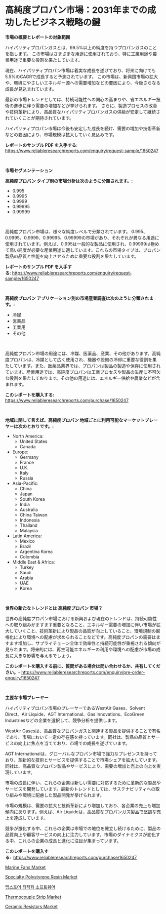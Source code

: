 <p><h1>高純度プロパン市場：2031年までの成功したビジネス戦略の鍵</h1></p><p><strong>市場の概要とレポートの対象範囲</strong></p>
<p><p>ハイパリティプロパンガスとは、99.5%以上の純度を持つプロパンガスのことを指します。 この市場はさまざまな用途に使用されており、特に工業用途や農業用途で重要な役割を果たしています。</p><p>現在、ハイパリティプロパン市場は着実な成長を遂げており、将来に向けても5.5%のCAGRで成長すると予測されています。 この市場は、新興国市場の拡大や、環境にやさしいエネルギー源への需要増加などの要因により、今後さらなる成長が見込まれています。</p><p>最新の市場トレンドとしては、持続可能性への関心の高まりや、省エネルギー技術の進歩に伴う需要の増加などが挙げられます。 さらに、製造プロセスの改善や技術革新により、高品質なハイパリティプロパンガスの供給が安定して継続されていくことが期待されています。</p><p>ハイパリティプロパン市場は今後も安定した成長を続け、需要の増加や技術革新などの要因により、市場規模は拡大していく見込みです。</p></p>
<p><strong>レポートのサンプル PDF を入手する:</strong> <a href="https://www.reliableresearchreports.com/enquiry/request-sample/1650247">https://www.reliableresearchreports.com/enquiry/request-sample/1650247</a></p>
<p>&nbsp;</p>
<p><strong>市場セグメンテーション</strong></p>
<p><strong>高純度プロパン タイプ別の市場分析は次のように分類されます。:</strong></p>
<p><ul><li>0.995</li><li>0.9995</li><li>0.9999</li><li>0.99995</li><li>0.99999</li></ul></p>
<p>&nbsp;</p>
<p><p>高純度プロパン市場は、様々な純度レベルで分類されています。 0.995、0.9995、0.9999、0.99995、0.99999の市場があり、それぞれが異なる用途に使用されています。例えば、0.995は一般的な製品に使用され、0.99999は極めて高い純度が必要な産業用途に適しています。これらの市場タイプは、プロパン製品の品質と性能を向上させるために重要な役割を果たしています。</p></p>
<p><strong>レポートのサンプル PDF を入手する:</strong>&nbsp;<a href="https://www.reliableresearchreports.com/enquiry/request-sample/1650247">https://www.reliableresearchreports.com/enquiry/request-sample/1650247</a></p>
<p>&nbsp;</p>
<p><strong> 高純度プロパン アプリケーション別の市場産業調査は次のように分類されます。:</strong></p>
<p><ul><li>冷媒</li><li>医薬品</li><li>工業用</li><li>その他</li></ul></p>
<p>&nbsp;</p>
<p><p>高純度プロパン市場の用途には、冷媒、医薬品、産業、その他があります。高純度プロパンは、冷媒として広く使用され、機器や設備の冷却に重要な役割を果たしています。また、医薬品業界では、プロパンは製品の製造や保存に使用されています。産業用途では、高純度プロパンは工業プロセスや製品の生産に不可欠な役割を果たしております。その他の用途には、エネルギー供給や農業などが含まれます。</p></p>
<p><strong>このレポートを購入する:</strong>&nbsp; <a href="https://www.reliableresearchreports.com/purchase/1650247">https://www.reliableresearchreports.com/purchase/1650247</a></p>
<p>&nbsp;</p>
<p><strong>地域に関して言えば、高純度プロパン 地域ごとに利用可能なマーケットプレーヤーは次のとおりです。:</strong></p>
<p><ul>
    <li>
        North America:
        <ul>
            <li>United States</li>
            <li>Canada</li>
        </ul>
    </li>
    <li>
        Europe:
        <ul>
            <li>Germany</li>
            <li>France</li>
            <li>U.K.</li>
            <li>Italy</li>
            <li>Russia</li>
        </ul>
    </li>
    <li>
        Asia-Pacific:
        <ul>
            <li>China</li>
            <li>Japan</li>
            <li>South Korea</li>
            <li>India</li>
            <li>Australia</li>
            <li>China Taiwan</li>
            <li>Indonesia</li>
            <li>Thailand</li>
            <li>Malaysia</li>
        </ul>
    </li>
    <li>
        Latin America:
        <ul>
            <li>Mexico</li>
            <li>Brazil</li>
            <li>Argentina Korea</li>
            <li>Colombia</li>
        </ul>
    </li>
    <li>
        Middle East & Africa:
        <ul>
            <li>Turkey</li>
            <li>Saudi</li>
            <li>Arabia</li>
            <li>UAE</li>
            <li>Korea</li>
        </ul>
    </li>
    </ul></p>
<p>&nbsp;</p>
<p><strong>世界の新たなトレンドとは 高純度プロパン 市場？</strong></p>
<p><p>世界の高純度プロパン市場における新興および現在のトレンドは、持続可能性への取り組みがますます重要となること、エネルギー需要の増加に伴い市場が拡大していくこと、技術革新により製品の品質が向上していること、環境規制の厳格化により環境への配慮が求められることなどです。高純度プロパンの需要はますます増加し、サプライチェーン全体で効率性と持続可能性が重視される傾向が見られます。将来的には、再生可能エネルギーの利用や環境への配慮が市場の成長に大きな影響を与えるでしょう。</p></p>
<p><strong>このレポートを購入する前に、質問がある場合は問い合わせるか、共有してください。</strong>- <a href="https://www.reliableresearchreports.com/enquiry/pre-order-enquiry/1650247">https://www.reliableresearchreports.com/enquiry/pre-order-enquiry/1650247</a></p>
<p>&nbsp;</p>
<p><strong>主要な市場プレーヤー</strong></p>
<p><p>ハイパリティプロパン市場のプレーヤーであるWestAir Gases、Solvent Direct、Air Liquide、AGT International、Gas Innovations、EcoGreen Industriesなどの企業を選択して、競争分析を提供します。</p><p>WestAir Gasesは、高品質なプロパンガスと関連する製品を提供することで有名であり、市場において一定の存在感を持っています。同社は、製品の品質とサービスの向上に焦点を当てており、市場での成長を遂げています。</p><p>AGT Internationalは、グローバルなプロパン市場で強力なプレゼンスを持っており、革新的な技術とサービスを提供することで市場シェアを拡大しています。同社は、高品質なプロパン製品やサービスにより、需要の増加と売上の向上を実現しています。</p><p>市場の成長に伴い、これらの企業は新しい需要に対応するために革新的な製品やサービスを開発しています。最新のトレンドとしては、サステナビリティへの取り組みや環境に配慮した製品開発が挙げられます。</p><p>市場の規模は、需要の拡大と技術革新により増加しており、各企業の売上も増加傾向にあります。例えば、Air Liquideは、高品質なプロパンガス製品で堅調な売上を達成しています。</p><p>競争が激化する中、これらの企業は市場での地位を確立し続けるために、製品の品質向上や顧客サービスの向上に注力しています。市場のダイナミクスが変化する中、これらの企業の成長と進化に注目が集まっています。</p></p>
<p><strong>このレポートを購入する:</strong>&nbsp;&nbsp;<a href="https://www.reliableresearchreports.com/purchase/1650247">https://www.reliableresearchreports.com/purchase/1650247</a></p>
<p><p><a href="https://view.publitas.com/reportprime-1/marine-fans-market-size-evaluating-its-market-trends-growth-and-projections-2024-2031/">Marine Fans Market</a></p><p><a href="https://confirmed-shield-e13.notion.site/Specialty-Polystyrene-Resin-Market-Research-Report-Provides-thorough-Industry-Overview-which-offers-bf2756eb9c86497bae371bbcd617e564">Specialty Polystyrene Resin Market</a></p><p><a href="https://github.com/JeromeRtyau89966/Market-Research-Report-List-1/blob/main/42967279382.md">앱스토어 최적화 소프트웨어</a></p><p><a href="https://github.com/peachesmcdowel1/Market-Research-Report-List-2/blob/main/thermocouple-strip-market.md">Thermocouple Strip Market</a></p><p><a href="https://github.com/redneck06/Market-Research-Report-List-2/blob/main/ceramic-resistors-market.md">Ceramic Resistors Market</a></p></p>